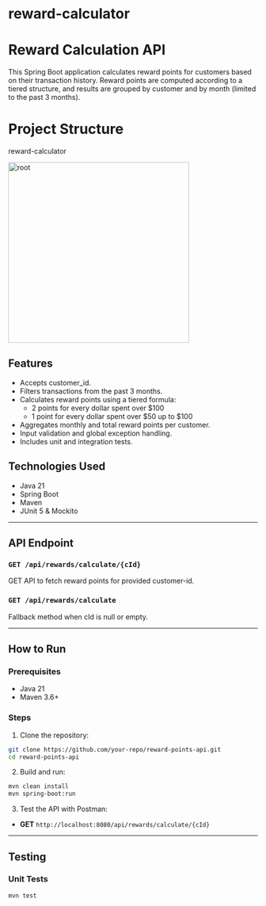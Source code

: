 # reward-calculator

# Reward Calculation API
 
This Spring Boot application calculates reward points for customers based on their transaction history. Reward points are computed according to a tiered structure, and results are grouped by customer and by month (limited to the past 3 months).

# Project Structure

reward-calculator

 <img width="365" alt="root" src="https://github.com/user-attachments/assets/cb435bac-7f1d-416c-af32-c46a261632af" />

## Features
 
- Accepts customer_id.
- Filters transactions from the past 3 months.
- Calculates reward points using a tiered formula:
  - 2 points for every dollar spent over $100
  - 1 point for every dollar spent over $50 up to $100
- Aggregates monthly and total reward points per customer.
- Input validation and global exception handling.
- Includes unit and integration tests.
 
## Technologies Used
 
- Java 21
- Spring Boot
- Maven
- JUnit 5 & Mockito
 
---

## API Endpoint
 
### `GET /api/rewards/calculate/{cId}`

GET API to fetch reward points for provided customer-id.

### `GET /api/rewards/calculate`

Fallback method when cId is null or empty.

---
 
## How to Run
 
### Prerequisites
 
- Java 21
- Maven 3.6+
 
### Steps
 
1. Clone the repository:
 
```bash
git clone https://github.com/your-repo/reward-points-api.git
cd reward-points-api
```
 
2. Build and run:
 
```bash
mvn clean install
mvn spring-boot:run
```
 
3. Test the API with Postman:
 
- **GET** `http://localhost:8080/api/rewards/calculate/{cId}`
---
 
## Testing
 
### Unit Tests
 
```bash
mvn test
```
